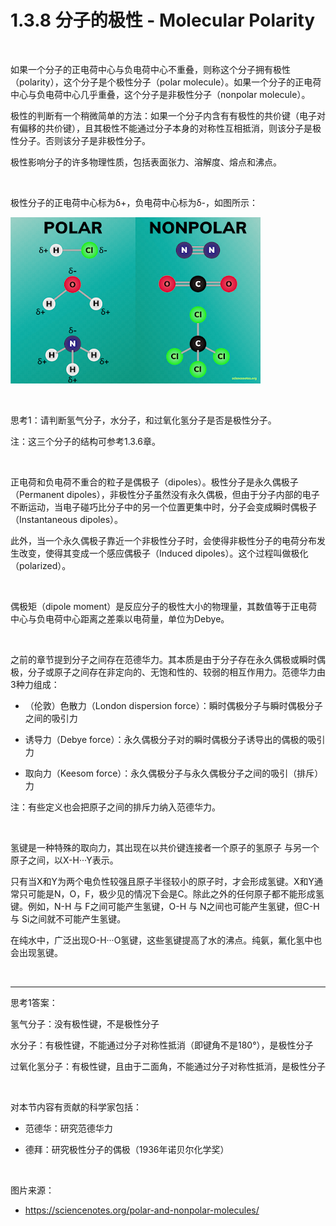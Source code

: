 # 1.3.8 分子的极性 - Molecular Polarity

<br>

如果一个分子的正电荷中心与负电荷中心不重叠，则称这个分子拥有极性（polarity），这个分子是个极性分子（polar molecule）。如果一个分子的正电荷中心与负电荷中心几乎重叠，这个分子是非极性分子（nonpolar molecule）。

极性的判断有一个稍微简单的方法：如果一个分子内含有有极性的共价键（电子对有偏移的共价键），且其极性不能通过分子本身的对称性互相抵消，则该分子是极性分子。否则该分子是非极性分子。

极性影响分子的许多物理性质，包括表面张力、溶解度、熔点和沸点。

<br>

极性分子的正电荷中心标为δ+，负电荷中心标为δ-，如图所示：

![常见的极性分子](img/1.3.8-1.png)

<br>

思考1：请判断氢气分子，水分子，和过氧化氢分子是否是极性分子。

注：这三个分子的结构可参考1.3.6章。

<br>

正电荷和负电荷不重合的粒子是偶极子（dipoles）。极性分子是永久偶极子（Permanent dipoles），非极性分子虽然没有永久偶极，但由于分子内部的电子不断运动，当电子碰巧比分子中的另一个位置更集中时，分子会变成瞬时偶极子（Instantaneous dipoles）。

此外，当一个永久偶极子靠近一个非极性分子时，会使得非极性分子的电荷分布发生改变，使得其变成一个感应偶极子（Induced dipoles）。这个过程叫做极化（polarized）。

<br>

偶极矩（dipole moment）是反应分子的极性大小的物理量，其数值等于正电荷中心与负电荷中心距离之差乘以电荷量，单位为Debye。

<br>

之前的章节提到分子之间存在范德华力。其本质是由于分子存在永久偶极或瞬时偶极，分子或原子之间存在非定向的、无饱和性的、较弱的相互作用力。范德华力由3种力组成：

- （伦敦）色散力（London dispersion force）：瞬时偶极分子与瞬时偶极分子之间的吸引力

- 诱导力（Debye force）：永久偶极分子对的瞬时偶极分子诱导出的偶极的吸引力

- 取向力（Keesom force）：永久偶极分子与永久偶极分子之间的吸引（排斥）力

注：有些定义也会把原子之间的排斥力纳入范德华力。

<br>

氢键是一种特殊的取向力，其出现在以共价键连接者一个原子的氢原子 与另一个原子之间，以X-H···Y表示。

只有当X和Y为两个电负性较强且原子半径较小的原子时，才会形成氢键。X和Y通常只可能是N，O，F，极少见的情况下会是C。除此之外的任何原子都不能形成氢键。例如，N-H 与 F之间可能产生氢键，O-H 与 N之间也可能产生氢键，但C-H 与 Si之间就不可能产生氢键。

在纯水中，广泛出现O-H···O氢键，这些氢键提高了水的沸点。纯氨，氟化氢中也会出现氢键。

<br>

---

思考1答案：

氢气分子：没有极性键，不是极性分子

水分子：有极性键，不能通过分子对称性抵消（即键角不是180°），是极性分子

过氧化氢分子：有极性键，且由于二面角，不能通过分子对称性抵消，是极性分子

<br>

对本节内容有贡献的科学家包括：

- 范德华：研究范德华力

- 德拜：研究极性分子的偶极（1936年诺贝尔化学奖）

<br>

图片来源：

- https://sciencenotes.org/polar-and-nonpolar-molecules/